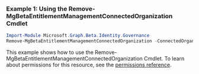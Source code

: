 ### Example 1: Using the Remove-MgBetaEntitlementManagementConnectedOrganization Cmdlet
```powershell
Import-Module Microsoft.Graph.Beta.Identity.Governance
Remove-MgBetaEntitlementManagementConnectedOrganization -ConnectedOrganizationId $connectedOrganizationId
```
This example shows how to use the Remove-MgBetaEntitlementManagementConnectedOrganization Cmdlet.
To learn about permissions for this resource, see the [permissions reference](/graph/permissions-reference).
